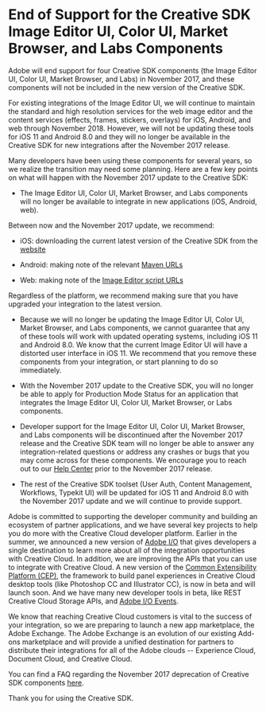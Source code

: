 # End of Support for the Creative SDK Image Editor UI, Color UI, Market Browser, and Labs Components

Adobe will end support for four Creative SDK components (the Image Editor UI, Color UI, Market Browser, and Labs) in November 2017, and these components will not be included in the new version of the Creative SDK.  

For existing integrations of the Image Editor UI, we will continue to maintain the standard and high resolution services for the web image editor and the content services (effects, frames, stickers, overlays) for iOS, Android, and web through November 2018. However, we will not be updating these tools for iOS 11 and Android 8.0 and they will no longer be available in the Creative SDK for new integrations after the November 2017 release.

Many developers have been using these components for several years, so we realize the transition may need some planning. Here are a few key points on what will happen with the November 2017 update to the Creative SDK:

- The Image Editor UI, Color UI, Market Browser, and Labs components will no longer be available to integrate in new applications (iOS, Android, web).  

Between now and the November 2017 update, we recommend:  

- iOS: downloading the current latest version of the Creative SDK from the [website](https://creativesdk.adobe.com/docs/ios/#/articles/imageeditor/index.html)

- Android: making note of the relevant [Maven URLs](https://creativesdk.adobe.com/docs/android/#/articles/imageediting/index.html)

- Web: making note of the [Image Editor script URLs](https://creativesdk.adobe.com/docs/web/#/articles/imageeditorui/index.html)

Regardless of the platform, we recommend making sure that you have upgraded your integration to the latest version.

- Because we will no longer be updating the Image Editor UI, Color UI, Market Browser, and Labs components, we cannot guarantee that any of these tools will work with updated operating systems, including iOS 11 and Android 8.0. We know that the current Image Editor UI will have a distorted user interface in iOS 11. We recommend that you remove these components from your integration, or start planning to do so immediately.

- With the November 2017 update to the Creative SDK, you will no longer be able to apply for Production Mode Status for an application that integrates the Image Editor UI, Color UI, Market Browser, or Labs components.  

- Developer support for the Image Editor UI, Color UI, Market Browser, and Labs components will be discontinued after the November 2017 release and the Creative SDK team will no longer be able to answer any integration-related questions or address any crashes or bugs that you may come across for these components. We encourage you to reach out to our [Help Center](https://creativesdk.zendesk.com/hc/en-us) prior to the November 2017 release.

- The rest of the Creative SDK toolset (User Auth, Content Management, Workflows, Typekit UI) will be updated for iOS 11 and Android 8.0 with the November 2017 update and we will continue to provide support.  

Adobe is committed to supporting the developer community and building an ecosystem of partner applications, and we have several key projects to help you do more with the Creative Cloud developer platform. Earlier in the summer, we announced a new version of [Adobe I/O](https://www.adobe.io/) that gives developers a single destination to learn more about all of the integration opportunities with Creative Cloud. In addition, we are improving the APIs that you can use to integrate with Creative Cloud. A new version of the [Common Extensibility Platform (CEP)](https://www.adobe.io/apis/creativecloud/cep.html), the framework to build panel experiences in Creative Cloud desktop tools (like Photoshop CC and Illustrator CC), is now in beta and will launch soon. And we have many new developer tools in beta, like REST Creative Cloud Storage APIs, and [Adobe I/O Events](https://www.adobe.io/apis/cloudplatform/events.html).

We know that reaching Creative Cloud customers is vital to the success of your integration, so we are preparing to launch a new app marketplace, the Adobe Exchange. The Adobe Exchange is an evolution of our existing Add-ons marketplace and will provide a unified destination for partners to distribute their integrations for all of the Adobe clouds -- Experience Cloud, Document Cloud, and Creative Cloud.

You can find a FAQ regarding the November 2017 deprecation of Creative SDK components [here](../faq/creative-sdk-image-editor-ui-end-of-life.md).  

Thank you for using the Creative SDK.
